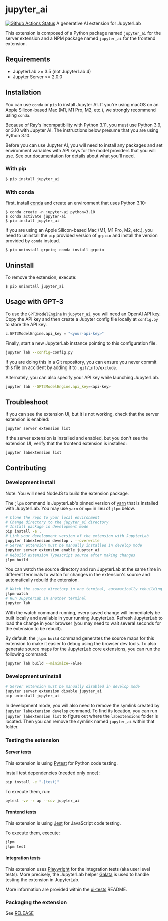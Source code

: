 # jupyter_ai

[![Github Actions Status](https://github.com/jupyterlab/jupyter_ai/workflows/Build/badge.svg)](https://github.com/jupyterlab/jupyter_ai/actions/workflows/build.yml)
A generative AI extension for JupyterLab

This extension is composed of a Python package named `jupyter_ai`
for the server extension and a NPM package named `jupyter_ai`
for the frontend extension.

## Requirements

- JupyterLab >= 3.5 (not JupyterLab 4)
- Jupyter Server >= 2.0.0

## Installation

You can use `conda` or `pip` to install Jupyter AI. If you're using macOS on an Apple Silicon-based Mac (M1, M1 Pro, M2, etc.), we strongly recommend using `conda`.

Because of Ray's incompatibility with Python 3.11, you must use Python 3.9, or 3.10 with Jupyter AI. The instructions below presume that you are using Python 3.10.

Before you can use Jupyter AI, you will need to install any packages and set environment variables with API keys for the model providers that you will use. See [our documentation](https://jupyter-ai.readthedocs.io/en/latest/users/index.html) for details about what you'll need.

### With pip

    $ pip install jupyter_ai

### With conda

First, install [conda](https://conda.io/projects/conda/en/latest/user-guide/install/index.html) and create an environment that uses Python 3.10:

    $ conda create -n jupyter-ai python=3.10
    $ conda activate jupyter-ai
    $ pip install jupyter_ai

If you are using an Apple Silicon-based Mac (M1, M1 Pro, M2, etc.), you need to uninstall the `pip` provided version of `grpcio` and install the version provided by `conda` instead.

    $ pip uninstall grpcio; conda install grpcio 

## Uninstall

To remove the extension, execute:

    $ pip uninstall jupyter_ai

## Usage with GPT-3

To use the `GPT3ModelEngine` in `jupyter_ai`, you will need an OpenAI API key.
Copy the API key and then create a Jupyter config file locally at `config.py` to
store the API key.

```python
c.GPT3ModelEngine.api_key = "<your-api-key>"
```

Finally, start a new JupyterLab instance pointing to this configuration file.

```bash
jupyter lab --config=config.py
```

If you are doing this in a Git repository, you can ensure you never commit this
file on accident by adding it to `.git/info/exclude`.

Alternately, you can also specify your API key while launching JupyterLab.

```bash
jupyter lab --GPT3ModelEngine.api_key=<api-key>
```

## Troubleshoot

If you can see the extension UI, but it is not working, check
that the server extension is enabled:

```bash
jupyter server extension list
```

If the server extension is installed and enabled, but you don't see
the extension UI, verify that the frontend extension is installed:

```bash
jupyter labextension list
```

## Contributing

### Development install

Note: You will need NodeJS to build the extension package.

The `jlpm` command is JupyterLab's pinned version of
[yarn](https://yarnpkg.com/) that is installed with JupyterLab. You may use
`yarn` or `npm` in lieu of `jlpm` below.

```bash
# Clone the repo to your local environment
# Change directory to the jupyter_ai directory
# Install package in development mode
pip install -e .
# Link your development version of the extension with JupyterLab
jupyter labextension develop . --overwrite
# Server extension must be manually installed in develop mode
jupyter server extension enable jupyter_ai
# Rebuild extension Typescript source after making changes
jlpm build
```

You can watch the source directory and run JupyterLab at the same time in different terminals to watch for changes in the extension's source and automatically rebuild the extension.

```bash
# Watch the source directory in one terminal, automatically rebuilding when needed
jlpm watch
# Run JupyterLab in another terminal
jupyter lab
```

With the watch command running, every saved change will immediately be built locally and available in your running JupyterLab. Refresh JupyterLab to load the change in your browser (you may need to wait several seconds for the extension to be rebuilt).

By default, the `jlpm build` command generates the source maps for this extension to make it easier to debug using the browser dev tools. To also generate source maps for the JupyterLab core extensions, you can run the following command:

```bash
jupyter lab build --minimize=False
```

### Development uninstall

```bash
# Server extension must be manually disabled in develop mode
jupyter server extension disable jupyter_ai
pip uninstall jupyter_ai
```

In development mode, you will also need to remove the symlink created by `jupyter labextension develop`
command. To find its location, you can run `jupyter labextension list` to figure out where the `labextensions`
folder is located. Then you can remove the symlink named `jupyter_ai` within that folder.

### Testing the extension

#### Server tests

This extension is using [Pytest](https://docs.pytest.org/) for Python code testing.

Install test dependencies (needed only once):

```sh
pip install -e ".[test]"
```

To execute them, run:

```sh
pytest -vv -r ap --cov jupyter_ai
```

#### Frontend tests

This extension is using [Jest](https://jestjs.io/) for JavaScript code testing.

To execute them, execute:

```sh
jlpm
jlpm test
```

#### Integration tests

This extension uses [Playwright](https://playwright.dev/docs/intro/) for the integration tests (aka user level tests).
More precisely, the JupyterLab helper [Galata](https://github.com/jupyterlab/jupyterlab/tree/master/galata) is used to handle testing the extension in JupyterLab.

More information are provided within the [ui-tests](./ui-tests/README.md) README.

### Packaging the extension

See [RELEASE](RELEASE.md)
